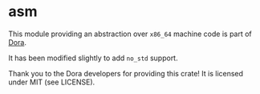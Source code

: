 # asm

This module providing an abstraction over `x86_64` machine code is part of [Dora](https://github.com/dinfuehr/dora).

It has been modified slightly to add `no_std` support.

Thank you to the Dora developers for providing this crate! It is licensed under MIT (see LICENSE).